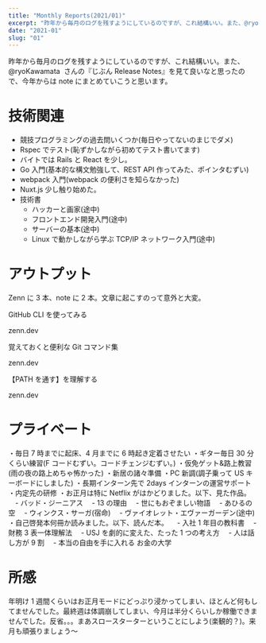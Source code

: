 ```yaml
---
title: "Monthly Reports(2021/01)"
excerpt: "昨年から毎月のログを残すようにしているのですが、これ結構いい。また、@ryoKawamata  さんの『じぶん Release Notes』を見て良いなと思ったので、今年からは note にまとめていこうと思います。"
date: "2021-01"
slug: "01"
---
```


昨年から毎月のログを残すようにしているのですが、これ結構いい。また、@ryoKawamata  さんの『じぶん Release Notes』を見て良いなと思ったので、今年からは note にまとめていこうと思います。

# 技術関連

- 競技プログラミングの過去問いくつか(毎日やってないのまじでダメ)
- Rspec でテスト(恥ずかしながら初めてテスト書いてます)
- バイトでは Rails と React を少し。
- Go 入門(基本的な構文勉強して、REST API 作ってみた、ポインタむずい)
- webpack 入門(webpack の便利さを知らなかった)
- Nuxt.js 少し触り始めた。
- 技術書
  - ハッカーと画家(途中)
  - フロントエンド開発入門(途中)
  - サーバーの基本(途中)
  - Linux で動かしながら学ぶ TCP/IP ネットワーク入門(途中)

# アウトプット

Zenn に 3 本、note に 2 本。文章に起こすのって意外と大変。

GitHub CLI を使ってみる

zenn.dev

覚えておくと便利な Git コマンド集

zenn.dev

【PATH を通す】を理解する

zenn.dev

# プライベート

・毎日 7 時までに起床、4 月までに 6 時起き定着させたい
・ギター毎日 30 分くらい練習(F コードむずい。コードチェンジむずい。)
・仮免ゲット&路上教習(雨の夜の路上めちゃ怖かった)
・新居の諸々準備
・PC 新調(調子乗って US キーボードにしました)
・長期インターン先で 2days インターンの運営サポート
・内定先の研修
・お正月は特に Netflix がはかどりました。以下、見た作品。
　- バッド・ジーニアス
　- 13 の理由
　- 世にもおぞましい物語
　- あひるの空
　- ウィンクス・サーガ(宿命)
　- ヴァイオレット・エヴァーガーデン(途中)
・自己啓発本何冊か読みました。以下、読んだ本。
　- 入社 1 年目の教科書
　- 財務 3 表一体理解法
　- USJ を劇的に変えた、たった 1 つの考え方
　- 人は話し方が 9 割
　- 本当の自由を手に入れる お金の大学

# 所感

年明け 1 週間くらいはお正月モードにどっぷり浸かってしまい、ほとんど何もしてませんでした。最終週は体調崩してしまい、今月は半分くらいしか稼働できませんでした。反省。。。まあスロースターターということにしよう(楽観的？)。来月も頑張りましょう〜
